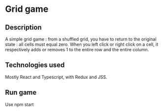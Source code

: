 # Grid game

## Description

A simple grid game : from a shuffled grid, you have to return to the original state : all cells must equal zero.
When you left click or right click on a cell, it respectively adds or removes 1 to the entire row and the entire column.

## Technologies used

Mostly React and Typescript, with Redux and JSS.

## Run game

Use npm start